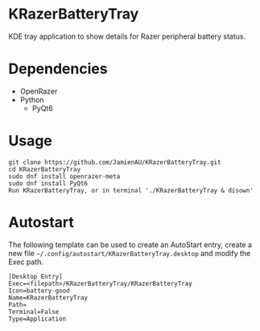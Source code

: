 # KRazerBatteryTray
KDE tray application to show details for Razer peripheral battery status.

# Dependencies
- OpenRazer
- Python
  - PyQt6

# Usage
```
git clone https://github.com/JamienAU/KRazerBatteryTray.git
cd KRazerBatteryTray
sudo dnf install openrazer-meta
sudo dnf install PyQt6
Run KRazerBatteryTray, or in terminal './KRazerBatteryTray & disown'
```

# Autostart
The following template can be used to create an AutoStart entry, create a new file `~/.config/autostart/KRazerBatteryTray.desktop` and modify the Exec path.
```
[Desktop Entry]
Exec=<filepath>/KRazerBatteryTray/KRazerBatteryTray
Icon=battery-good
Name=KRazerBatteryTray
Path=
Terminal=False
Type=Application
```

